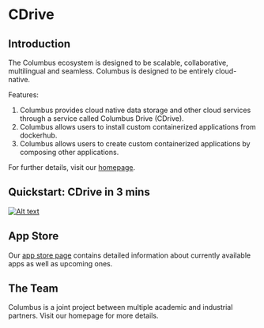 # CDrive

## Introduction

The Columbus ecosystem is designed to be scalable, collaborative, multilingual and seamless. Columbus is designed to be entirely cloud-native.

Features:

1. Columbus provides cloud native data storage and other cloud services through a service called Columbus Drive (CDrive).
2. Columbus allows users to install custom containerized applications from dockerhub.
3. Columbus allows users to create custom containerized applications by composing other applications.

For further details, visit our [homepage](https://columbustech.io).

## Quickstart: CDrive in 3 mins

[![Alt text](https://img.youtube.com/vi/uMvqmm-u42Y/0.jpg)](https://www.youtube.com/watch?v=uMvqmm-u42Y)

## App Store

Our [app store page](https://columbustech.io/appstore) contains detailed information about currently available apps as well as upcoming ones.  

## The Team

Columbus is a joint project between multiple academic and industrial partners. Visit our homepage for more details.
